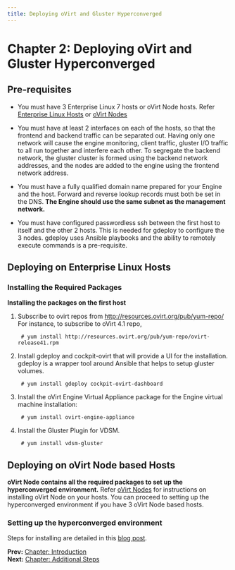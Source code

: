 ```yaml
---
title: Deploying oVirt and Gluster Hyperconverged
---
```


# Chapter 2: Deploying oVirt and Gluster Hyperconverged

## Pre-requisites

* You must have 3 Enterprise Linux 7 hosts or oVirt Node hosts. Refer [Enterprise Linux Hosts](../install-guide/chap-Enterprise_Linux_Hosts) or [oVirt Nodes](../install-guide/chap-oVirt_Nodes)

* You must have at least 2 interfaces on each of the hosts, so that the frontend and backend traffic can be separated out. Having only one network will cause the engine monitoring, client traffic, gluster I/O traffic to all run together and interfere each other. To segregate the backend network, the gluster cluster is formed using the backend network addresses, and the nodes are added to the engine using the frontend network address.

* You must have a fully qualified domain name prepared for your Engine and the host. Forward and reverse lookup records must both be set in the DNS. **The Engine should use the same subnet as the management network.**

* You must have configured passwordless ssh between the first host to itself and the other 2 hosts. This is needed for gdeploy to configure the 3 nodes. gdeploy uses Ansible playbooks and the ability to remotely execute commands is a pre-requisite.

## Deploying on Enterprise Linux Hosts

### Installing the Required Packages

**Installing the packages on the first host**

1. Subscribe to ovirt repos from http://resources.ovirt.org/pub/yum-repo/
   For instance, to subscribe to oVirt 4.1 repo,

        # yum install http://resources.ovirt.org/pub/yum-repo/ovirt-release41.rpm

2. Install gdeploy and cockpit-ovirt that will provide a UI for the installation. gdeploy is a wrapper tool around Ansible that helps to setup gluster volumes.
      
        # yum install gdeploy cockpit-ovirt-dashboard

3. Install the oVirt Engine Virtual Appliance package for the Engine virtual machine installation:

        # yum install ovirt-engine-appliance

4. Install the Gluster Plugin for VDSM.

        # yum install vdsm-gluster     
        
## Deploying on oVirt Node based Hosts

**oVirt Node contains all the required packages to set up the hyperconverged environment.**
Refer [oVirt Nodes](../install-guide/chap-oVirt_Nodes) for instructions on installing oVirt Node on your hosts. You can proceed to setting up the hyperconverged environment if you have 3 oVirt Node based hosts.

### Setting up the hyperconverged environment

Steps for installing are detailed in this [blog post](/blog/2017/04/up-and-running-with-ovirt-4.1-and-gluster-storage/).

**Prev:** [Chapter: Introduction](../chap-Introduction) <br>
**Next:** [Chapter: Additional Steps](../chap-Additional_Steps)


